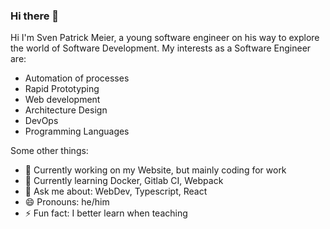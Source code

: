 ### Hi there 👋

Hi I'm Sven Patrick Meier, a young software engineer on his way to explore the world of Software Development.
My interests as a Software Engineer are:
 - Automation of processes
 - Rapid Prototyping
 - Web development
 - Architecture Design
 - DevOps
 - Programming Languages
 
Some other things:
- 🔭 Currently working on my Website, but mainly coding for work
- 🌱 Currently learning Docker, Gitlab CI, Webpack
- 💬 Ask me about: WebDev, Typescript, React
- 😄 Pronouns: he/him
- ⚡ Fun fact: I better learn when teaching
